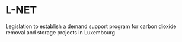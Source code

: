 # L-NET
Legislation to establish a demand support program for carbon dioxide removal and storage projects in Luxembourg
